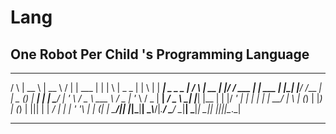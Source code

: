 # Lang
## One Robot Per Child 's Programming Language
  _______             ________                         _______          ________
 /       \           |   __   \                       |   __  \        /       | 
|   ___	  |          |  |  \   |       _           _  |  |  \  |      |   _____|      _ _     _
|  /   \  |_ __   ___|  |__/  /   ___ | |__   ___ | |_|  |__/ /___ ___|  |      _    (_) | __| |
|  \___/  | '_ \ / _ \   ___  \  / _ \| '_ \ / _ \| __|   ___/  _ \  _|  |_____| |__ | | |/ _' |
|         | | | |  __/  |   \  \| (_) | |_) | (_) | |||  |   |  __/ | |        | '_ '\ | | (_| |
 \_______/|_| |_|\___|__|    \__\\___/|_.__/ \___/ \__|__|    \___|_|  \_______|_| |_|_|_|\__._|   
  _______             _________                         _________         ________